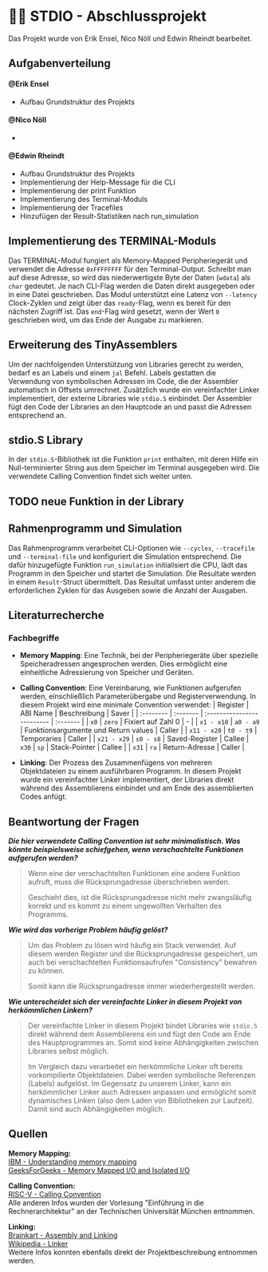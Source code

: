 
# 🐻‍❄️ STDIO - Abschlussprojekt

Das Projekt wurde von Erik Ensel, Nico Nöll und Edwin Rheindt bearbeitet.


## Aufgabenverteilung

#### @Erik Ensel
- Aufbau Grundstruktur des Projekts

#### @Nico Nöll
- 

#### @Edwin Rheindt
- Aufbau Grundstruktur des Projekts
- Implementierung der Help-Message für die CLI
- Implementierung der print Funktion
- Implementierung des Terminal-Moduls
- Implementierung der Tracefiles
- Hinzufügen der Result-Statistiken nach run_simulation





## Implementierung des TERMINAL-Moduls

Das TERMINAL-Modul fungiert als Memory-Mapped Peripheriegerät und verwendet die Adresse `0xFFFFFFFF` für den Terminal-Output. Schreibt man auf diese Adresse, so wird das niederwertigste Byte der Daten (`wdata`) als `char` gedeutet. Je nach CLI-Flag werden die Daten direkt ausgegeben oder in eine Datei geschrieben. Das Modul unterstützt eine Latenz von `--latency` Clock-Zyklen und zeigt über das `ready`-Flag, wenn es bereit für den nächsten Zugriff ist. Das `end`-Flag wird gesetzt, wenn der Wert `0` geschrieben wird, um das Ende der Ausgabe zu markieren.

## Erweiterung des TinyAssemblers
Um der nachfolgenden Unterstützung von Libraries gerecht zu werden, bedarf es an Labels und einem `jal` Befehl. Labels gestatten die Verwendung von symbolischen Adressen im Code, die der Assembler automatisch in Offsets umrechnet. Zusätzlich wurde ein vereinfachter Linker implementiert, der externe Libraries wie `stdio.S` einbindet. Der Assembler fügt den Code der Libraries an den Hauptcode an und passt die Adressen entsprechend an.

## stdio.S Library
In der `stdio.S`-Bibliothek ist die Funktion `print` enthalten, mit deren Hilfe ein Null-terminierter String aus dem Speicher im Terminal ausgegeben wird. Die verwendete Calling Convention findet sich weiter unten.
## TODO neue Funktion in der Library

## Rahmenprogramm und Simulation
Das Rahmenprogramm verarbeitet CLI-Optionen wie `--cycles`, `--tracefile` und `--terminal-file` und konfiguriert die Simulation entsprechend. Die dafür hinzugefügte Funktion `run_simulation` initialisiert die CPU, lädt das Programm in den Speicher und startet die Simulation. Die Resultate werden in einem `Result`-Struct übermittelt. Das Resultat umfasst unter anderem die erforderlichen Zyklen für das Ausgeben sowie die Anzahl der Ausgaben.

## Literaturrecherche
### Fachbegriffe
- **Memory Mapping**: Eine Technik, bei der Peripheriegeräte über spezielle Speicheradressen angesprochen werden. Dies ermöglicht eine einheitliche Adressierung von Speicher und Geräten.
- **Calling Convention**: Eine Vereinbarung, wie Funktionen aufgerufen werden, einschließlich Parameterübergabe und Registerverwendung. In diesem Projekt wird eine minimale Convention verwendet:
    | Register | ABI Name     | Beschreibung                | Saver | 
    | :-------- | :------- | :------------------------- | :------- | 
    | `x0` | `zero` | Fixiert auf Zahl 0 | - |
    | `x1 - x10` | `a0 - a9` | Funktionsargumente und Return values | Caller |
    | `x11 - x20` | `t0 - t9` | Temporaries | Caller |
    | `x21 - x29` | `s0 - s8` | Saved-Register | Callee |
     `x30` | `sp` | Stack-Pointer | Callee |
    | `x31` | `ra` | Return-Adresse | Caller |


- **Linking**: Der Prozess des Zusammenfügens von mehreren Objektdateien zu einem ausführbaren Programm. In diesem Projekt wurde ein vereinfachter Linker implementiert, der Libraries direkt während des Assemblierens einbindet und am Ende des assemblierten Codes anfügt.

## Beantwortung der Fragen

**_Die hier verwendete Calling Convention ist sehr minimalistisch. Was könnte beispielsweise schiefgehen, wenn verschachtelte Funktionen aufgerufen werden?_**

> Wenn eine der verschachtelten Funktionen eine andere Funktion aufruft, muss die Rücksprungadresse überschrieben werden.   
>
> Geschieht dies, ist die Rücksprungadresse nicht mehr zwangsläufig korrekt und es kommt zu einem ungewollten Verhalten des Programms.

**_Wie wird das vorherige Problem häufig gelöst?_**

> Um das Problem zu lösen wird häufig ein Stack verwendet. Auf diesem werden Register und die Rücksprungadresse gespeichert, um auch bei verschachtelten Funktionsaufrufen "Consistency" bewahren zu können.
>
> Somit kann die Rücksprungadresse immer wiederhergestellt werden.

**_Wie unterscheidet sich der vereinfachte Linker in diesem Projekt von herkömmlichen Linkern?_**

> Der vereinfachte Linker in diesem Projekt bindet Libraries wie `stdio.S` direkt während dem Assemblierens ein und fügt den Code am Ende des Hauptprogrammes an. Somit sind keine Abhängigkeiten zwischen Libraries selbst möglich.
>
> Im Vergleich dazu verarbeitet ein herkömmliche Linker oft bereits vorkompilierte Objektdateien. Dabei werden symbolische Referenzen (Labels) aufgelöst.
Im Gegensatz zu unserem Linker, kann ein herkömmlicher Linker auch Adressen anpassen und ermöglicht somit dynamisches Linken (also dem Laden von Bibliotheken zur Laufzeit). Damit sind auch Abhängigkeiten möglich.


## Quellen

**Memory Mapping:**     
[IBM - Understanding memory mapping](https://www.ibm.com/docs/sl/aix/7.2.0?topic=memory-understanding-mapping)  
[GeeksForGeeks - Memory Mapped I/O and Isolated I/O](https://www.geeksforgeeks.org/computer-organization-architecture/memory-mapped-i-o-and-isolated-i-o/)

**Calling Convention:**     
[RISC-V - Calling Convention](https://riscv.org/wp-content/uploads/2024/12/riscv-calling.pdf)  
Alle anderen Infos wurden der Vorlesung "Einführung in die Rechnerarchitektur" an der Technischen Universität München entnommen.

**Linking:**     
[Brainkart - Assembly and Linking](https://www.brainkart.com/article/Assembly-and-Linking_11818/)  
[Wikipedia - Linker](https://en.wikipedia.org/wiki/Linker_(computing))  
Weitere Infos konnten ebenfalls direkt der Projektbeschreibung entnommen werden.
